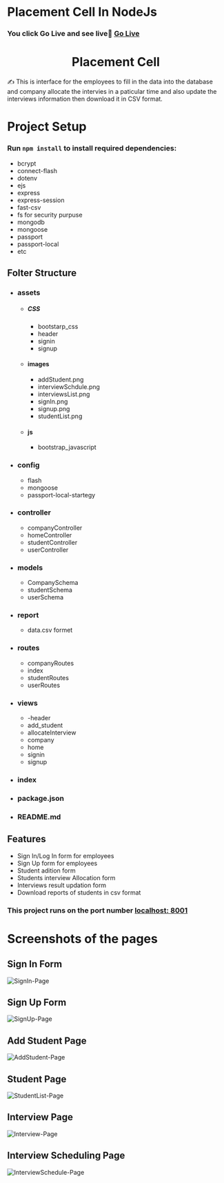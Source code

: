 # Placement Cell In NodeJs

### You click Go Live and see live🥰 [Go Live](https://placement-poll.onrender.com/users/signin)

<h1 align="center">Placement Cell</h1> 
<p>
  ✍ This is interface for the employees to fill in the data into the database and company allocate the intervies in a paticular time and also update the interviews information then download it in CSV format.
</p>

<h1>Project Setup</h1>

### Run `npm install` to install required dependencies:
- bcrypt 
- connect-flash
- dotenv
- ejs
- express
- express-session
- fast-csv
- fs for security purpuse
- mongodb
- mongoose
- passport
- passport-local 
- etc
## Folter Structure
- ### assets
    - ##### CSS
        - bootstarp_css
        - header
        - signin
        - signup
    - #### images
      - addStudent.png
      - interviewSchdule.png
      - interviewsList.png
      - signIn.png
      - signup.png
      - studentList.png
    - #### js
      - bootstrap_javascript
- ### config
    - flash
    - mongoose
    - passport-local-startegy
- ### controller
    - companyController
    - homeController
    - studentController
    - userController
- ### models
    - CompanySchema
    - studentSchema
    - userSchema
- ### report
    - data.csv formet
- ### routes
    - companyRoutes
    - index
    - studentRoutes
    - userRoutes
- ### views
    - -header
    - add_student
    - allocateInterview
    - company
    - home
    - signin
    - signup
- ### index
- ### package.json
- ### README.md
## Features

- Sign In/Log In form for employees
- Sign Up form for employees
- Student adition form
- Students interview Allocation form
- Interviews result updation form
- Download reports of students in csv format

### This project runs on the port number [localhost: 8001]()

# Screenshots of the pages

## Sign In Form
  ![SignIn-Page](./assets/images/signIn.png)
  
## Sign Up Form
  ![SignUp-Page](./assets/images/signup.png)

## Add Student Page
  ![AddStudent-Page](./assets/images/addStudent.png)

## Student Page 
  ![StudentList-Page](./assets/images/listOfStudent.png)

## Interview Page
  ![Interview-Page](./assets/images/interviewsList.png)

## Interview Scheduling Page
  ![InterviewSchedule-Page](./assets/images/interviewSchedule.png)
